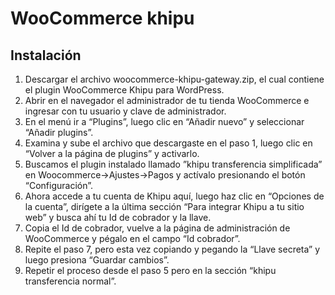# WooCommerce khipu

## Instalación

1. Descargar el archivo woocommerce-khipu-gateway.zip, el cual contiene el plugin WooCommerce Khipu para WordPress.
2. Abrir en el navegador el administrador de tu tienda WooCommerce e ingresar con tu usuario y clave de administrador.
3. En el menú ir a “Plugins”, luego clic en “Añadir nuevo” y seleccionar “Añadir plugins”.
4. Examina y sube el archivo que descargaste en el paso 1, luego clic en “Volver a la página de plugins” y activarlo.
5. Buscamos el plugin instalado llamado ”khipu transferencia simplificada” en Woocommerce->Ajustes->Pagos y actívalo presionando el botón “Configuración”.
6. Ahora accede a tu cuenta de Khipu aquí, luego haz clic en “Opciones de la cuenta”, dirígete a la última sección “Para integrar Khipu a tu sitio web” y busca ahí tu Id de cobrador y la llave.
7. Copia el Id de cobrador, vuelve a la página de administración de WooCommerce y pégalo en el campo “Id cobrador”.
8. Repite el paso 7, pero esta vez copiando y pegando la “Llave secreta” y luego presiona “Guardar cambios”.
9. Repetir  el proceso desde el paso 5 pero en la sección “khipu transferencia normal”.